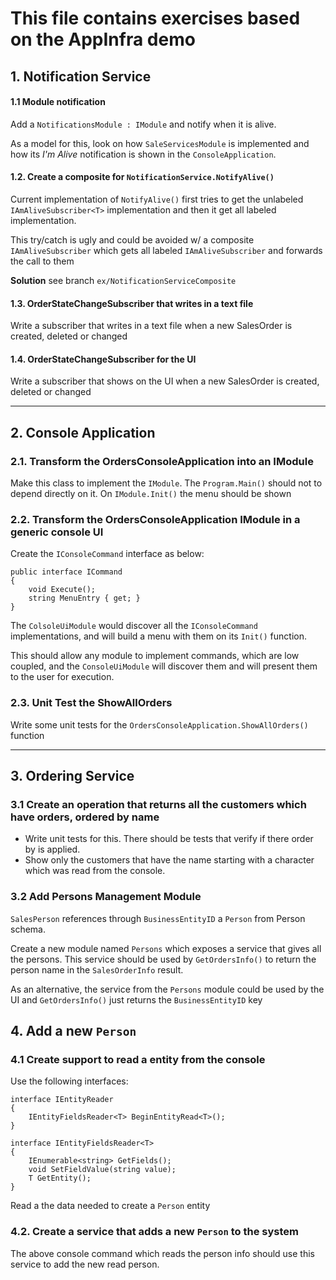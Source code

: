 # This file contains exercises based on the AppInfra demo

## 1. Notification Service

#### 1.1 Module notification

Add a `NotificationsModule : IModule` and notify when it is alive.

As a model for this, look on how `SaleServicesModule` is implemented and how its *I'm Alive* notification is shown in the `ConsoleApplication`.

#### 1.2. Create a composite for `NotificationService.NotifyAlive()`

Current implementation of `NotifyAlive()` first tries to get the unlabeled `IAmAliveSubscriber<T>` implementation and then it get all labeled implementation.
	
This try/catch is ugly and could be avoided w/ a composite `IAmAliveSubscriber` which gets all labeled `IAmAliveSubscriber` and forwards the call to them
 
 **Solution** see branch `ex/NotificationServiceComposite`


#### 1.3. OrderStateChangeSubscriber that writes in a text file
  
 Write a subscriber that writes in a text file when a new SalesOrder is created, deleted or changed

#### 1.4. OrderStateChangeSubscriber for the UI
 
 Write a subscriber that shows on the UI when a new SalesOrder is created, deleted or changed

------------------

## 2. Console Application


### 2.1. Transform the OrdersConsoleApplication into an IModule
	
Make this class to implement the `IModule`. 
The `Program.Main()` should not to depend directly on it. On `IModule.Init()` the menu should be shown


### 2.2. Transform the OrdersConsoleApplication IModule in a generic console UI

Create the `IConsoleCommand` interface as below:

```
public interface ICommand
{
    void Execute();
    string MenuEntry { get; }
}
```

The `ColsoleUiModule` would discover all the `IConsoleCommand` implementations, and will build a menu with them on its `Init()` function.

This should allow any module to implement commands, which are low coupled, and the `ConsoleUiModule` will discover them and will present them to the user for execution.

### 2.3. Unit Test the ShowAllOrders

Write some unit tests for the `OrdersConsoleApplication.ShowAllOrders()` function

-----------------------------


## 3. Ordering Service

### 3.1 Create an operation that returns all the customers which have orders, ordered by name

- Write unit tests for this. There should be tests that verify if there order by is applied.
- Show only the customers that have the name starting with a character which was read from the console.

### 3.2 Add Persons Management Module

`SalesPerson` references through `BusinessEntityID` a `Person` from Person schema.

Create a new module named `Persons` which exposes a service that gives all the persons. This service should be used by `GetOrdersInfo()` to return the person name in the `SalesOrderInfo` result.

As an alternative, the service from the `Persons` module could be used by the UI and `GetOrdersInfo()` just returns the `BusinessEntityID` key

## 4. Add a new `Person`

### 4.1 Create support to read a entity from the console

Use the following interfaces:

```
interface IEntityReader
{
    IEntityFieldsReader<T> BeginEntityRead<T>();
}

interface IEntityFieldsReader<T>
{
    IEnumerable<string> GetFields();
    void SetFieldValue(string value);
    T GetEntity();
}
```

Read a the data needed to create a `Person` entity

### 4.2. Create a service that adds a new `Person` to the system

The above console command which reads the person info should use this service to add the new read person.